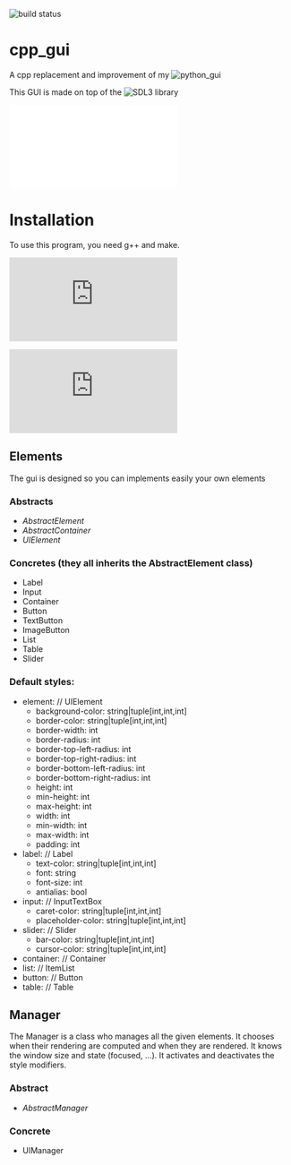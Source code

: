 ![build status](https://github.com/theodorechle/cpp_gui/actions/workflows/c-cpp.yml/badge.svg)

# cpp_gui
A cpp replacement and improvement of my ![python_gui](https://github.com/theodorechle/python_gui)

This GUI is made on top of the ![SDL3 library](https://wiki.libsdl.org/SDL3/FrontPage)

![Readme for the gui's style](src/style/README.md)

# Installation

To use this program, you need g++ and make.

![Install SDL](https://github.com/libsdl-org/SDL/blob/main/INSTALL.md)

![Install SDL_ttf](https://github.com/libsdl-org/SDL_ttf/blob/main/INSTALL.md)

## Elements
The gui is designed so you can implements easily your own elements

### Abstracts
- <i>AbstractElement</i>
- <i>AbstractContainer</i>
- <i>UIElement</i>

### Concretes (they all inherits the AbstractElement class)
- Label
- Input
- Container
- Button
- TextButton
- ImageButton
- List
- Table
- Slider


### Default styles:
- element: // UIElement
    - background-color: string|tuple[int,int,int]
    - border-color: string|tuple[int,int,int]
    - border-width: int
    - border-radius: int
    - border-top-left-radius: int
    - border-top-right-radius: int
    - border-bottom-left-radius: int
    - border-bottom-right-radius: int
    - height: int
    - min-height: int
    - max-height: int
    - width: int
    - min-width: int
    - max-width: int
    - padding: int
- label: // Label
    - text-color: string|tuple[int,int,int]
    - font: string
    - font-size: int
    - antialias: bool
- input: // InputTextBox
    - caret-color: string|tuple[int,int,int]
    - placeholder-color: string|tuple[int,int,int]
- slider: // Slider
    - bar-color: string|tuple[int,int,int]
    - cursor-color: string|tuple[int,int,int]
- container: // Container
- list: // ItemList
- button: // Button
- table: // Table


## Manager
The Manager is a class who manages all the given elements.
It chooses when their rendering are computed and when they are rendered.
It knows the window size and state (focused, ...).
It activates and deactivates the style modifiers.

### Abstract
- <i>AbstractManager</i>

### Concrete
- UIManager
